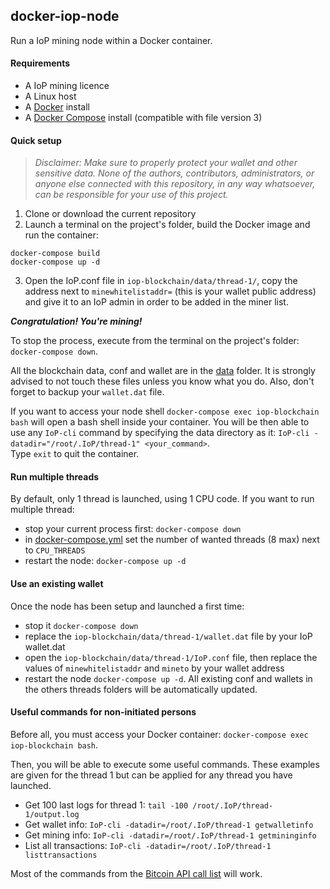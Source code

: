 ## docker-iop-node

Run a IoP mining node within a Docker container.

#### Requirements
- A IoP mining licence
- A Linux host
- A [Docker](https://docs.docker.com/engine/installation/) install
- A [Docker Compose](https://docs.docker.com/compose/install/#install-compose) install (compatible with file version 3)

#### Quick setup

> _Disclaimer: Make sure to properly protect your wallet and other sensitive data. None of the authors, contributors, administrators, or anyone else connected with this repository, in any way whatsoever, can be responsible for your use of this project._

1. Clone or download the current repository
2. Launch a terminal on the project's folder, build the Docker image and run the container: 
```
docker-compose build
docker-compose up -d
```
3. Open the IoP.conf file in `iop-blockchain/data/thread-1/`, copy the address next to `minewhitelistaddr=` (this is your wallet public address) and give it to an IoP admin in order to be added in the miner list.

__*Congratulation! You're mining!*__

To stop the process, execute from the terminal on the project's folder: `docker-compose down`.

All the blockchain data, conf and wallet are in the [data](iop-blockchain/data/) folder. It is strongly advised to not touch these files unless you know what you do. Also, don't forget to backup your `wallet.dat` file.

If you want to access your node shell `docker-compose exec iop-blockchain bash` will open a bash shell inside your container. You will be then able to use any `IoP-cli` command by specifying the data directory as it: `IoP-cli -datadir="/root/.IoP/thread-1" <your_command>`.  
Type `exit` to quit the container.

#### Run multiple threads

By default, only 1 thread is launched, using 1 CPU code. 
If you want to run multiple thread: 
- stop your current process first: `docker-compose down`
- in [docker-compose.yml](docker-compose.yml) set the number of wanted threads (8 max) next to `CPU_THREADS`
- restart the node: `docker-compose up -d`

#### Use an existing wallet

Once the node has been setup and launched a first time:
- stop it `docker-compose down`
- replace the `iop-blockchain/data/thread-1/wallet.dat` file by your IoP wallet.dat
- open the `iop-blockchain/data/thread-1/IoP.conf` file, then replace the values of `minewhitelistaddr` and `mineto` by your wallet address
- restart the node `docker-compose up -d`. All existing conf and wallets in the others threads folders will be automatically updated.

#### Useful commands for non-initiated persons

Before all, you must access your Docker container: `docker-compose exec iop-blockchain bash`.

Then, you will be able to execute some useful commands. These examples are given for the thread 1 but can be applied for any thread you have launched.

- Get 100 last logs for thread 1: `tail -100 /root/.IoP/thread-1/output.log`
- Get wallet info: `IoP-cli -datadir=/root/.IoP/thread-1 getwalletinfo`
- Get mining info: `IoP-cli -datadir=/root/.IoP/thread-1 getmininginfo`
- List all transactions: `IoP-cli -datadir=/root/.IoP/thread-1 listtransactions`

Most of the commands from the [Bitcoin API call list](https://en.bitcoin.it/wiki/Original_Bitcoin_client/API_calls_list) will work.

